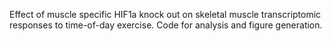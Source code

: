 Effect of muscle specific HIF1a knock out on skeletal muscle transcriptomic responses to time-of-day exercise. Code for analysis and figure generation. 